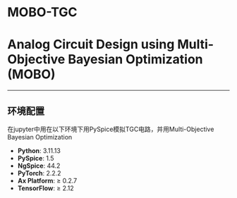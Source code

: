 # MOBO-TGC

# Analog Circuit Design using Multi-Objective Bayesian Optimization (MOBO)







---

## 环境配置

在jupyter中用在以下环境下用PySpice模拟TGC电路，并用Multi-Objective Bayesian Optimization

- **Python**: 3.11.13
- **PySpice**: 1.5  
- **NgSpice**: 44.2
- **PyTorch**: 2.2.2
- **Ax Platform**: ≥ 0.2.7
- **TensorFlow**: ≥ 2.12
